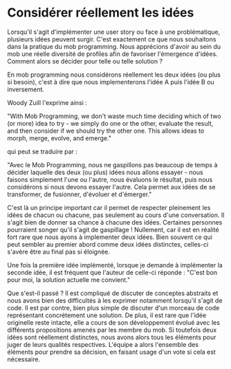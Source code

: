 # Considérer réellement les idées

Lorsqu'il s'agit d'implémenter une user story ou face à une problématique,
plusieurs idées peuvent surgir. C'est exactement ce que nous souhaitons dans 
la pratique du mob programming. Nous apprécions d'avoir au sein du mob une réelle
diversité de profiles afin de favoriser l'émergence d'idées. Comment alors se décider
pour telle ou telle solution ?

En mob programming nous considérons réellement les deux idées (ou plus si
besoin), c'est à dire que nous implementerons l'idée A puis l'idée B ou
inversement. 

Woody Zuill l'exprime ainsi :

"With Mob Programming, we don't waste much time deciding which of two (or more)
 idea to try - we simply do one or the other, evaluate the result, and then
 consider if we should try the other one. This allows ideas to morph, merge,
 evolve, and emerge."

qui peut se traduire par :

"Avec le Mob Programming, nous ne gaspillons pas beaucoup de temps à décider
laquelle des deux (ou plus) idées nous allons essayer - nous faisons
simplement l'une ou l'autre, nous évaluons le résultat, puis nous considérons
si nous devons essayer l'autre. Cela permet aux idées de se transformer, de
fusionner, d'évoluer et d'émerger." 

C'est là un principe important car il permet de respecter pleinement les idées
de chacun ou chacune, pas seulement au cours d'une conversation. Il s'agit
bien de donner sa chance à chacune des idées. Certaines personnes pourraient songer
qu'il s'agit de gaspillage ! Nullement, car il est en réalité fort rare que nous 
ayons à implementer deux idées. Bien souvent ce qui peut sembler au premier abord comme
deux idées distinctes, celles-ci s'avère être au final pas si éloignée.

Une fois la première idée implémenté, lorsque je demande à implémenter la
seconde idée, il est fréquent que l'auteur de celle-ci réponde : "C'est bon
pour moi, la solution actuelle me convient."

Que s'est-il passé ? Il est compliqué de discuter de conceptes abstraits et
nous avons bien des difficultés à les exprimer notamment lorsqu'il s'agit de
code. Il est par contre, bien plus simple de discuter d'un morceau de code
représentant concrétement une solution. De plus, il est rare que l'idée
originelle reste intacte, elle a cours de son développement évolué avec les
différents propositions amenés par les membre du mob. Si toutefois deux idées
sont réellement distinctes, nous avons alors tous les éléments pour juger de
leurs qualités respectives. L'équipe a alors l'ensemble des éléments pour
prendre sa décision, en faisant usage d'un vote si cela est nécessaire.
